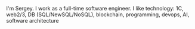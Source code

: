 I'm Sergey. I work as a full-time software engineer. I like technology: 1C, web2/3, DB (SQL/NewSQL/NoSQL), blockchain, programming, devops, AI, software architecture
